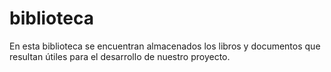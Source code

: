 # biblioteca
En esta biblioteca se encuentran almacenados los libros y documentos que resultan útiles para el desarrollo de nuestro proyecto.
